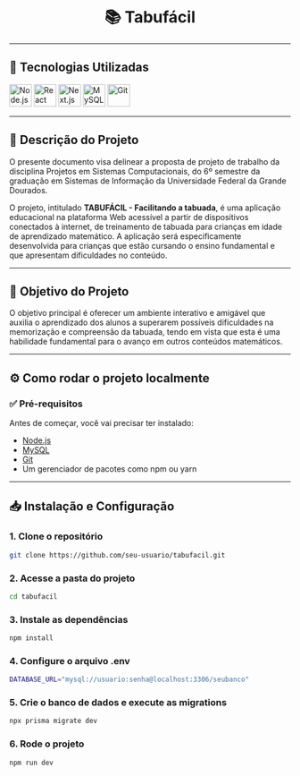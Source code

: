 <h1 align="center">
  📚 Tabufácil
</h1>

---

## 🚀 Tecnologias Utilizadas

<p align="left">
  <img src="https://cdn.jsdelivr.net/gh/devicons/devicon/icons/nodejs/nodejs-original.svg" width="40" alt="Node.js" />
  <img src="https://cdn.jsdelivr.net/gh/devicons/devicon/icons/react/react-original.svg" width="40" alt="React" />
  <img src="https://cdn.jsdelivr.net/gh/devicons/devicon/icons/nextjs/nextjs-original.svg" width="40" alt="Next.js" />
  <img src="https://cdn.jsdelivr.net/gh/devicons/devicon/icons/mysql/mysql-original.svg" width="40" alt="MySQL" />
  <img src="https://cdn.jsdelivr.net/gh/devicons/devicon/icons/git/git-original.svg" width="40" alt="Git" />
</p>

---

## 📖 Descrição do Projeto

O presente documento visa delinear a proposta de projeto de trabalho da disciplina Projetos em Sistemas Computacionais, do 6º semestre da graduação em Sistemas de Informação da Universidade Federal da Grande Dourados.

O projeto, intitulado **TABUFÁCIL - Facilitando a tabuada**, é uma aplicação educacional na plataforma Web acessível a partir de dispositivos conectados à internet, de treinamento de tabuada para crianças em idade de aprendizado matemático. A aplicação será especificamente desenvolvida para crianças que estão cursando o ensino fundamental e que apresentam dificuldades no conteúdo.

---

## 🎯 Objetivo do Projeto

O objetivo principal é oferecer um ambiente interativo e amigável que auxilia o aprendizado dos alunos a superarem possíveis dificuldades na memorização e compreensão da tabuada, tendo em vista que esta é uma habilidade fundamental para o avanço em outros conteúdos matemáticos.

---

## ⚙️ Como rodar o projeto localmente

### ✅ Pré-requisitos

Antes de começar, você vai precisar ter instalado:

- [Node.js](https://nodejs.org/)
- [MySQL](https://www.mysql.com/)
- [Git](https://git-scm.com/)
- Um gerenciador de pacotes como npm ou yarn

---

## 📥 Instalação e Configuração

### 1. Clone o repositório

```bash
git clone https://github.com/seu-usuario/tabufacil.git
```
### 2. Acesse a pasta do projeto

```bash
cd tabufacil
```
### 3. Instale as dependências

```bash
npm install
```
### 4. Configure o arquivo .env

```bash
DATABASE_URL="mysql://usuario:senha@localhost:3306/seubanco"
```
### 5. Crie o banco de dados e execute as migrations

```bash
npx prisma migrate dev
```
### 6. Rode o projeto

```bash
npm run dev
```
